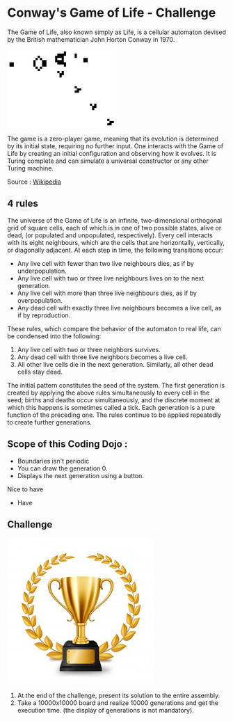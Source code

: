 # Conway's Game of Life - Challenge

The Game of Life, also known simply as Life, is a cellular automaton devised by the British mathematician John Horton Conway in 1970.

![Gospers Glider gun](/resources/gospers-glider-gun.gif)

The game is a zero-player game, meaning that its evolution is determined by its initial state, requiring no further input. One interacts with the Game of Life by creating an initial configuration and observing how it evolves. It is Turing complete and can simulate a universal constructor or any other Turing machine.

Source : [Wikipedia](https://en.wikipedia.org/wiki/Conway%27s_Game_of_Life)

## 4 rules 

The universe of the Game of Life is an infinite, two-dimensional orthogonal grid of square cells, each of which is in one of two possible states, alive or dead, (or populated and unpopulated, respectively). Every cell interacts with its eight neighbours, which are the cells that are horizontally, vertically, or diagonally adjacent. At each step in time, the following transitions occur:

* Any live cell with fewer than two live neighbours dies, as if by underpopulation.
* Any live cell with two or three live neighbours lives on to the next generation.
* Any live cell with more than three live neighbours dies, as if by overpopulation.
* Any dead cell with exactly three live neighbours becomes a live cell, as if by reproduction.

These rules, which compare the behavior of the automaton to real life, can be condensed into the following:

1. Any live cell with two or three neighbors survives.
2. Any dead cell with three live neighbors becomes a live cell.
3. All other live cells die in the next generation. Similarly, all other dead cells stay dead.

The initial pattern constitutes the seed of the system. The first generation is created by applying the above rules simultaneously to every cell in the seed; births and deaths occur simultaneously, and the discrete moment at which this happens is sometimes called a tick. Each generation is a pure function of the preceding one. The rules continue to be applied repeatedly to create further generations.

## Scope of this Coding Dojo :

* Boundaries isn't periodic
* You can draw the generation 0.
* Displays the next generation using a button.

Nice to have 

* Have 

## Challenge

![Trophy](/resources/trophy.jpg)

1. At the end of the challenge, present its solution to the entire assembly. 
2. Take a 10000x10000 board and realize 10000 generations and get the execution time. (the display of generations is not mandatory).
